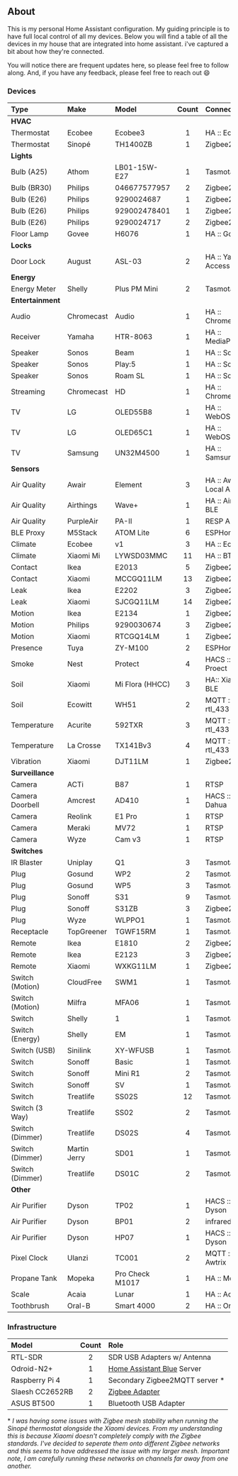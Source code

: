 ## About

This is my personal Home Assistant configuration. My guiding principle is to have
full local control of all my devices. Below you will find a table of all the devices
in my house that are integrated into home assistant. i've captured a bit about how
they're connected.

You will notice there are frequent updates here, so please feel free to follow along.
And, if you have any feedback, please feel free to reach out :smile:

### Devices

| Type              | Make         | Model           | Count | Connectivity          |
| :---              | :---         | :---            | :--:  | :--                   |
| **HVAC**                                                                           |
| Thermostat        | Ecobee       | Ecobee3         | 1     | HA :: Ecobee          |
| Thermostat        | Sinopé       | TH1400ZB        | 1     | Zigbee2MQTT           |
| **Lights**                                                                         |
| Bulb (A25)        | Athom        | LB01-15W-E27    | 1     | Tasmota               |
| Bulb (BR30)       | Philips      | 046677577957    | 2     | Zigbee2MQTT           |
| Bulb (E26)        | Philips      | 9290024687      | 1     | Zigbee2MQTT           |
| Bulb (E26)        | Philips      | 929002478401    | 1     | Zigbee2MQTT           |
| Bulb (E26)        | Philips      | 9290024717      | 2     | Zigbee2MQTT           |
| Floor Lamp        | Govee        | H6076           | 1     | HA :: Govee           |
| **Locks**                                                                          |
| Door Lock         | August       | ASL-03          | 2     | HA :: Yale Access BLE |
| **Energy**                                                                         |
| Energy Meter      | Shelly       | Plus PM Mini    | 2     | Tasmota               | 
| **Entertainment**                                                                  |
| Audio             | Chromecast   | Audio           | 1     | HA :: Chromecast      |
| Receiver          | Yamaha       | HTR-8063        | 1     | HA :: MediaPlayers    |
| Speaker           | Sonos        | Beam            | 1     | HA :: Sonos           |
| Speaker           | Sonos        | Play:5          | 1     | HA :: Sonos           |
| Speaker           | Sonos        | Roam SL         | 1     | HA :: Sonos           |
| Streaming         | Chromecast   | HD              | 1     | HA :: Chromecast      |
| TV                | LG           | OLED55B8        | 1     | HA :: WebOSTV         |
| TV                | LG           | OLED65C1        | 1     | HA :: WebOSTV         |
| TV                | Samsung      | UN32M4500       | 1     | HA :: Samsung         |
| **Sensors**                                                                        |
| Air Quality       | Awair        | Element         | 3     | HA :: Awair Local API |
| Air Quality       | Airthings    | Wave+           | 1     | HA :: Airthings BLE   |
| Air Quality       | PurpleAir    | PA-II           | 1     | RESP API              |
| BLE Proxy         | M5Stack      | ATOM Lite       | 6     | ESPHome               |
| Climate           | Ecobee       | v1              | 3     | HA :: Ecobee          |
| Climate           | Xiaomi Mi    | LYWSD03MMC      | 11    | HA :: BTHome          |
| Contact           | Ikea         | E2013           | 5     | Zigbee2MQTT           |
| Contact           | Xiaomi       | MCCGQ11LM       | 13    | Zigbee2MQTT           |
| Leak              | Ikea         | E2202           | 3     | Zigbee2MQTT           |
| Leak              | Xiaomi       | SJCGQ11LM       | 14    | Zigbee2MQTT           |
| Motion            | Ikea         | E2134           | 1     | Zigbee2MQTT           |
| Motion            | Philips      | 9290030674      | 3     | Zigbee2MQTT           |
| Motion            | Xiaomi       | RTCGQ14LM       | 1     | Zigbee2MQTT           |
| Presence          | Tuya         | ZY-M100         | 2     | ESPHome               |
| Smoke             | Nest         | Protect         | 4     | HACS :: Nest Proect   | 
| Soil              | Xiaomi       | Mi Flora (HHCC) | 3     | HA:: Xiami BLE        |
| Soil              | Ecowitt      | WH51            | 2     | MQTT :: rtl_433       |
| Temperature       | Acurite      | 592TXR          | 3     | MQTT :: rtl_433       |
| Temperature       | La Crosse    | TX141Bv3        | 4     | MQTT :: rtl_433       |
| Vibration         | Xiaomi       | DJT11LM         | 1     | Zigbee2MQTT           |
| **Surveillance**                                                                   |
| Camera            | ACTi         | B87             | 1     | RTSP                  |
| Camera Doorbell   | Amcrest      | AD410           | 1     | HACS :: Dahua         |
| Camera            | Reolink      | E1 Pro          | 1     | RTSP                  |
| Camera            | Meraki       | MV72            | 1     | RTSP                  |
| Camera            | Wyze         | Cam v3          | 1     | RTSP                  |
| **Switches**                                                                       |
| IR Blaster        | Uniplay      | Q1              | 3     | Tasmota               |
| Plug              | Gosund       | WP2             | 2     | Tasmota               |
| Plug              | Gosund       | WP5             | 3     | Tasmota               |
| Plug              | Sonoff       | S31             | 9     | Tasmota               |
| Plug              | Sonoff       | S31ZB           | 3     | Zigbee2MQTT           |
| Plug              | Wyze         | WLPPO1          | 1     | Tasmota               |
| Receptacle        | TopGreener   | TGWF15RM        | 1     | Tasmota               |
| Remote            | Ikea         | E1810           | 2     | Zigbee2MQTT           |
| Remote            | Ikea         | E2123           | 3     | Zigbee2MQTT           |
| Remote            | Xiaomi       | WXKG11LM        | 1     | Zigbee2MQTT           |
| Switch (Motion)   | CloudFree    | SWM1            | 1     | Tasmota               |
| Switch (Motion)   | Milfra       | MFA06           | 1     | Tasmota               |
| Switch            | Shelly       | 1               | 1     | Tasmota               |
| Switch (Energy)   | Shelly       | EM              | 1     | Tasmota               |
| Switch (USB)      | Sinilink     | XY-WFUSB        | 1     | Tasmota               |
| Switch            | Sonoff       | Basic           | 1     | Tasmota               |
| Switch            | Sonoff       | Mini R1         | 2     | Tasmota               |
| Switch            | Sonoff       | SV              | 1     | Tasmota               |
| Switch            | Treatlife    | SS02S           | 12    | Tasmota               |
| Switch (3 Way)    | Treatlife    | SS02            | 2     | Tasmota               |
| Switch (Dimmer)   | Treatlife    | DS02S           | 4     | Tasmota               |
| Switch (Dimmer)   | Martin Jerry | SD01            | 1     | Tasmota               |
| Switch (Dimmer)   | Treatlife    | DS01C           | 2     | Tasmota               |
| **Other**                                                                          |
| Air Purifier      | Dyson        | TP02            | 1     | HACS :: Dyson         |
| Air Purifier      | Dyson        | BP01            | 2     | infrared              |
| Air Purifier      | Dyson        | HP07            | 1     | HACS :: Dyson         |
| Pixel Clock       | Ulanzi       | TC001           | 2     | MQTT :: Awtrix        |
| Propane Tank      | Mopeka       | Pro Check M1017 | 1     | HA :: Mopeka          |
| Scale             | Acaia        | Lunar           | 1     | HA :: Acaia           |
| Toothbrush        | Oral-B       | Smart 4000      | 2     | HA :: Oral-B          |

 ### Infrastructure

 | Model           | Count | Role                                                              |
 | :---            | :--:  | :---                                                              |
 | RTL-SDR         | 2     | SDR USB Adapters w/ Antenna                                       |
 | Odroid-N2+      | 1     | [Home Assistant Blue](https://www.home-assistant.io/blue/) Server | 
 | Raspberry Pi 4  | 1     | Secondary Zigbee2MQTT server *                                    |
 | Slaesh CC2652RB | 2     | [Zigbee Adapter ](https://slae.sh/projects/cc2652/)               |
 | ASUS BT500      | 1     | Bluetooth USB Adapter                                             |

 \* *I was having some issues with Zigbee mesh stability when running the Sinopé thermostat
 alongside the Xiaomi devices. From my understanding this is because Xiaomi doesn't completely
 comply with the Zigbee standards. I've decided to seperate them onto different Zigbee networks
 and this seems to have addressed the issue with my larger mesh. Important note, I
 am carefully running these networks on channels far away from one another.*
